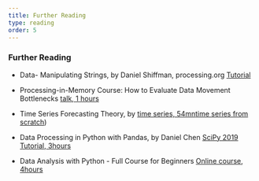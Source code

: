 ```yaml
---
title: Further Reading 
type: reading
order: 5
---
```


### Further Reading

- Data- Manipulating Strings, by Daniel Shiffman, processing.org [Tutorial](https://p5.readthedocs.io/en/latest/tutorials/data.html)

- Processing-in-Memory Course: How to Evaluate Data Movement Bottlenecks [talk, 1 hours](https://www.youtube.com/watch?v=An2lACOASdo)

- Time Series Forecasting Theory, by [time series, 54mn](https://www.youtube.com/watch?v=An2lACOASdo)[time series from scratch](https://www.youtube.com/watch?v=chp71nEc320))

- Data Processing in Python with Pandas, by Daniel Chen [SciPy 2019 Tutorial, 3hours](https://www.youtube.com/watch?v=5rNu16O3YNE)

- Data Analysis with Python - Full Course for Beginners [Online course, 4hours](https://www.youtube.com/watch?v=5rNu16O3YNE)
